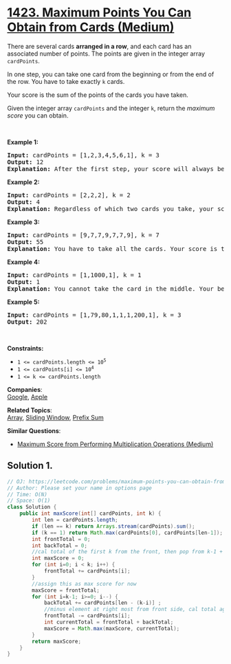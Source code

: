 # [1423. Maximum Points You Can Obtain from Cards (Medium)](https://leetcode.com/problems/maximum-points-you-can-obtain-from-cards/)

<p>There are several cards <strong>arranged in a row</strong>, and each card has an associated number of points. The points are given in the integer array <code>cardPoints</code>.</p>

<p>In one step, you can take one card from the beginning or from the end of the row. You have to take exactly <code>k</code> cards.</p>

<p>Your score is the sum of the points of the cards you have taken.</p>

<p>Given the integer array <code>cardPoints</code> and the integer <code>k</code>, return the <em>maximum score</em> you can obtain.</p>

<p>&nbsp;</p>
<p><strong>Example 1:</strong></p>

<pre><strong>Input:</strong> cardPoints = [1,2,3,4,5,6,1], k = 3
<strong>Output:</strong> 12
<strong>Explanation:</strong> After the first step, your score will always be 1. However, choosing the rightmost card first will maximize your total score. The optimal strategy is to take the three cards on the right, giving a final score of 1 + 6 + 5 = 12.
</pre>

<p><strong>Example 2:</strong></p>

<pre><strong>Input:</strong> cardPoints = [2,2,2], k = 2
<strong>Output:</strong> 4
<strong>Explanation:</strong> Regardless of which two cards you take, your score will always be 4.
</pre>

<p><strong>Example 3:</strong></p>

<pre><strong>Input:</strong> cardPoints = [9,7,7,9,7,7,9], k = 7
<strong>Output:</strong> 55
<strong>Explanation:</strong> You have to take all the cards. Your score is the sum of points of all cards.
</pre>

<p><strong>Example 4:</strong></p>

<pre><strong>Input:</strong> cardPoints = [1,1000,1], k = 1
<strong>Output:</strong> 1
<strong>Explanation:</strong> You cannot take the card in the middle. Your best score is 1. 
</pre>

<p><strong>Example 5:</strong></p>

<pre><strong>Input:</strong> cardPoints = [1,79,80,1,1,1,200,1], k = 3
<strong>Output:</strong> 202
</pre>

<p>&nbsp;</p>
<p><strong>Constraints:</strong></p>

<ul>
	<li><code>1 &lt;= cardPoints.length &lt;= 10<sup>5</sup></code></li>
	<li><code>1 &lt;= cardPoints[i] &lt;= 10<sup>4</sup></code></li>
	<li><code>1 &lt;= k &lt;= cardPoints.length</code></li>
</ul>

**Companies**:  
[Google](https://leetcode.com/company/google), [Apple](https://leetcode.com/company/apple)

**Related Topics**:  
[Array](https://leetcode.com/tag/array/), [Sliding Window](https://leetcode.com/tag/sliding-window/), [Prefix Sum](https://leetcode.com/tag/prefix-sum/)

**Similar Questions**:

- [Maximum Score from Performing Multiplication Operations (Medium)](https://leetcode.com/problems/maximum-score-from-performing-multiplication-operations/)

## Solution 1.

```java
// OJ: https://leetcode.com/problems/maximum-points-you-can-obtain-from-cards/
// Author: Please set your name in options page
// Time: O(N)
// Space: O(1)
class Solution {
    public int maxScore(int[] cardPoints, int k) {
        int len = cardPoints.length;
        if (len == k) return Arrays.stream(cardPoints).sum();
        if (k == 1) return Math.max(cardPoints[0], cardPoints[len-1]);
        int frontTotal = 0;
        int backTotal = 0;
        //cal total of the first k from the front, then pop from k-1 + back[len-(k-i)] and compare each time
        int maxScore = 0;
        for (int i=0; i < k; i++) {
            frontTotal += cardPoints[i];
        }
        //assign this as max score for now
        maxScore = frontTotal;
        for (int i=k-1; i>=0; i--) {
            backTotal += cardPoints[len - (k-i)] ;
            //minus element at right most from front side, cal total again and compare
            frontTotal -= cardPoints[i];
            int currentTotal = frontTotal + backTotal;
            maxScore = Math.max(maxScore, currentTotal);
        }
        return maxScore;
    }
}

```

